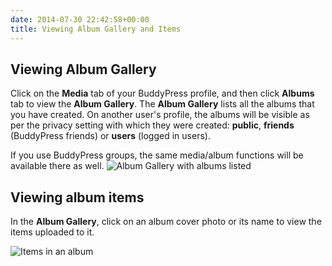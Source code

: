 ```yaml
---
date: 2014-07-30 22:42:58+00:00
title: Viewing Album Gallery and Items
---
```


## Viewing Album Gallery


Click on the **Media** tab of your BuddyPress profile, and then click **Albums** tab to view the **Album Gallery**. The **Album Gallery** lists all the albums that you have created. On another user's profile, the albums will be visible as per the privacy setting with which they were created: **public**, **friends** (BuddyPress friends) or **users** (logged in users).

If you use BuddyPress groups, the same media/album functions will be available there as well.
![Album Gallery with albums listed](https://rtcamp.com/wp-content/uploads/2013/09/albumGalleryWithAlbums.png)


## Viewing album items


In the **Album Gallery**, click on an album cover photo or its name to view the items uploaded to it.

![Items in an album](https://rtcamp.com/wp-content/uploads/2013/09/itemsInAnAlbum.png)
